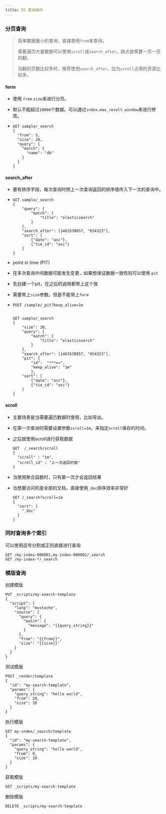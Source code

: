 ```yaml
---
title: ES 查询操作
---
```


### 分页查询

> 简单数据量小的查询，直接使用`from`来查询。
>
> 需要遍历大量数据可以使用`scroll`或`search_after`。缺点是需要一页一页的翻。
>
> 当翻的页数比较多时，推荐使用`search_after`。应为`scroll`占用的资源比较多。

#### form

- 使用 `from` `size`来进行分页。

- 默认不能超过`10000`个数据。可以通过`index.max_result_window`来进行修改。

- ```
  GET sample/_search
  {
    "from": 5,
    "size": 20,
    "query": {
      "match": {
        "name": "db"
      }
    }
  }
  ```

  

#### search_after 

- 要有排序字段，每次查询时把上一次查询返回的排序值传入下一次的查询中。

- ```
  GET sample/_search
  {
      "query": {
          "match": {
              "title": "elasticsearch"
          }
      },
      "search_after": [1463538857, "654323"],
      "sort": [
          {"date": "asc"},
          {"tie_id": "asc"}      
      ]
  }
  
  ```

-  point in time (PIT)

  - 在多次查询中间数据可能发生变更，如果想保证数据一致性则可以使用 `pit`

  - 先创建一个pit，在之后的调用都带上这个值

  - 需要带上`size`参数。但是不能带上`form`

  - ```
    POST /sample/_pit?keep_alive=1m
    
    
    GET sample/_search
    {	
    	"size": 20,
        "query": {
            "match": {
                "title": "elasticsearch"
            }
        },
        "search_after": [1463538857, "654323"],
        "pit": {
            "id":  "***==", 
            "keep_alive": "1m"
            },
        "sort": [
            {"date": "asc"},
            {"tie_id": "asc"}      
        ]
    }
    ```

#### scroll

- 主要场景是当需要遍历数据时使用，比如导出。

- 在第一次查询时需要设置参数`scroll=1m`，来指定`scroll`保存的时间。

- 之后就使用scroll进行获取数据

  ```
  GET  /_search/scroll                                                               
  {
    "scroll" : "1m",                                                                 
    "scroll_id" : "上一次返回的值" 
  }
  ```

- 当使用聚合函数时，只有第一次才会返回结果

- 当想要访问的是全部的文档，直接使用`_doc`排序效率非常好

  ```
  GET /_search?scroll=1m
  {
    "sort": [
      "_doc"
    ]
  }
  ```

  

### 同时查询多个索引

可以使用逗号分割或正则直接进行查询

```
GET /my-index-000001,my-index-000002/_search
GET /my-index-*/_search
```



### 模版查询

创建模版

```
PUT _scripts/my-search-template
{
  "script": {
    "lang": "mustache",
    "source": {
      "query": {
        "match": {
          "message": "{{query_string}}"
        }
      },
      "from": "{{from}}",
      "size": "{{size}}"
    }
  }
}
```

测试模版

```
POST _render/template
{
  "id": "my-search-template",
  "params": {
    "query_string": "hello world",
    "from": 20,
    "size": 10
  }
}
```

执行模版



```
GET my-index/_search/template
{
  "id": "my-search-template",
  "params": {
    "query_string": "hello world",
    "from": 0,
    "size": 10
  }
}
```

获取模版

```
GET _scripts/my-search-template
```

删除模版

```
DELETE _scripts/my-search-template
```


